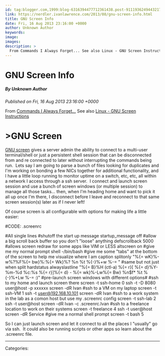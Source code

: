 ```yaml
---
id: tag:blogger.com,1999:blog-6316394477712361438.post-9111936249443217560
link: https://nerdler.ivanlawrence.com/2013/08/gnu-screen-info.html
title: GNU Screen Info
date: Fri, 16 Aug 2013 23:16:00 +0000
author: Unknown Author
keywords: 
image: 
images: 
description: >
  From Commands I Always Forget... See also Linux - GNU Screen Instructions &gt;GNU Screen GNU screen&nbsp;gives a server admin the ability to connect to a multi-user terminal/shell or just a persistent shell session that can be disconnected from and re connected to later without&nbsp;interrupting&nbsp;the commands being run. &nbsp;Lets say I am going to
---
```

# GNU Screen Info
##### By Unknown Author
_Published on Fri, 16 Aug 2013 23:16:00 +0000_

From [Commands I Always Forget...](http://nerdler.blogspot.com/2013/07/commands-i-always-forget.html) See also [Linux - GNU Screen Instructions](http://nerdler.blogspot.com/2013/07/linux-gnu-screen-instructions.html)

\>GNU Screen
============

[GNU screen](http://en.wikipedia.org/wiki/GNU_Screen) gives a server admin the ability to connect to a multi-user terminal/shell or just a persistent shell session that can be disconnected from and re connected to later without interrupting the commands being run.  Lets say I am going to parse a bunch of files looking for duplicates and I'm working on bonding a few NICs together for additional functionality, and I have a little loop running to monitor uptime on a switch, etc, etc, all within a network I access through a ssh server.  I connect and launch screen session and use a bunch of screen windows (or multiple session) to manage all those tasks... then, when I'm heading home and want to pick it all up once I'm there, I disconnect before I leave and reconnect to that same screen session(s) later as if I never left!  
  
Of course screen is all configurable with options for making life a little easier:  
  

#CODE: .screenrc  

   #All single lines
   #shutoff the start up message
startup\_message off
   #allow a big scroll back buffer so you don't "loose" anything
defscrollback 5000
   #allows screen redraw for some apps like VIM or LESS
altscreen on
   #give me my normal prompt
shell -/bin/bash
   #give me some "tabs" at the bottom of the screen to help me visualize where I am
caption splitonly "%{= wK}%-w%?%F%{= bw}%:%{= Wk}%? %n %t %{-}%+w %-= "
   #same but not just when split
hardstatus alwayslastline "%{= B}%H (ctl-a) %{= r}\[ %{= d}%Y-%m-%d %c:%s %{= r}\]%{= d} - %{= wk}%-Lw%{= Bw} %n$f\*  %t %{-}%+Lw %-= :)"
   #pre-launch screen windows with different options#
   #ssh to my home and launch screen there
screen -t ssh-home 0 ssh -t -D 8080 user@host -p xxxxxx screen -dR Ivan
   #ssh to a VM on my laptop
screen -t ssh-VM 1 ssh -t user@192.168.10.101 screen -dR Ivan
   #ssh to a work system in the lab as a comon host but use my .screenrc config
screen -t ssh-lab 2 ssh -t user@host screen -dR Ivan -c .screenrc.Ivan
   #ssh to a freelance location to work on their systems
screen -t freelance 4 ssh -t user@host screen -dR Service
   #give me a normal shell prompt
screen -t bash 5

  
So I can just launch screen and let it connect to all the places I "usually" go via ssh.  It could also be running scripts or other apps so learn about the .screenrc file.

---
Categories: 